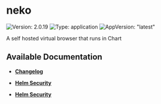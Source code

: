 # neko

![Version: 2.0.19](https://img.shields.io/badge/Version-2.0.19-informational?style=flat-square) ![Type: application](https://img.shields.io/badge/Type-application-informational?style=flat-square) ![AppVersion: "latest"](https://img.shields.io/badge/AppVersion-"latest"-informational?style=flat-square)

A self hosted virtual browser that runs in Chart

## Available Documentation

- [**Changelog**](CHANGELOG)

- [**Helm Security**](container-security)

- [**Helm Security**](helm-security)

